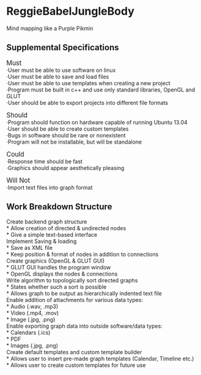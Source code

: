 ReggieBabelJungleBody
=====================

Mind mapping like a Purple Pikmin

Supplemental Specifications
---------------------------

<big>Must</big><br />
&middot;User must be able to use software on linux<br />
&middot;User must be able to save and load files<br />
&middot;User must be able to use templates when creating a new project<br />
&middot;Program must be built in c++ and use only standard libraries, OpenGL and GLUT<br />
&middot;User should be able to export projects into different file formats<br />

<big>Should</big><br />
&middot;Program should function on hardware capable of running Ubuntu 13.04<br />
&middot;User should be able to create custom templates<br />
&middot;Bugs in software should be rare or nonexistent<br />
&middot;Program will not be installable, but will be standalone<br />

<big>Could</big><br />
&middot;Response time should be fast<br />
&middot;Graphics should appear aesthetically pleasing<br />

<big>Will Not</big><br />
&middot;Import text files into graph format<br />


Work Breakdown Structure
------------------------
Create backend graph structure<br />
	* Allow creation of directed & undirected nodes<br />
	* Give a simple text-based interface<br />
Implement Saving & loading<br />
	* Save as XML file<br />
	* Keep position & format of nodes in addition to connections<br />
Create  graphics (OpenGL & GLUT GUI)<br />
	* GLUT GUI handles the program window<br />
	* OpenGL displays the nodes & connections<br />
Write algorithm to topologically sort directed graphs<br />
	* States whether such a sort is possible<br />
	* Allows graph to be output as hierarchically indented text file<br />
Enable addition of attachments for various data types:<br />
	* Audio (.wav, .mp3)<br />
	* Video (.mp4, .mov)<br />
	* Image (.jpg, .png)<br />
Enable exporting graph data into outside software/data types:<br />
	* Calendars (.ics)<br />
	* PDF<br />
	* Images (.jpg, .png)<br />
Create default templates and custom template builder<br />
	* Allows user to insert pre-made graph templates (Calendar, Timeline etc.)<br />
	* Allows user to create custom templates for future use<br />
